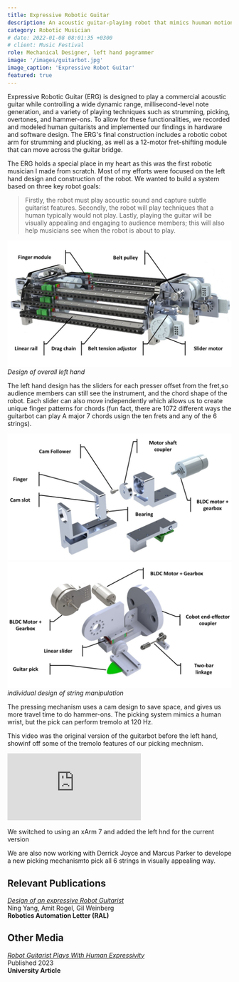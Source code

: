 ```yaml
---
title: Expressive Robotic Guitar
description: An acoustic guitar-playing robot that mimics huuman motion to play expressive 
category: Robotic Musician
# date: 2022-01-08 08:01:35 +0300
# client: Music Festival
role: Mechanical Designer, left hand pogrammer
image: '/images/guitarbot.jpg'
image_caption: 'Expressive Robot Guitar'
featured: true
---
```

 Expressive Robotic Guitar (ERG) is designed to play a commercial acoustic guitar while controlling a wide dynamic range, millisecond-level note generation, and a variety of playing techniques such as strumming, picking, overtones, and hammer-ons. To allow for these functionalities, we recorded and modeled human guitarists and implemented our findings in hardware and software design. The ERG's final construction includes a robotic cobot arm for strumming and plucking, as well as a 12-motor fret-shifting module that can move across the guitar bridge.
 
 The ERG holds a special place in my heart as this was the first robotic musician I made from scratch. Most of my  efforts were focused on the left hand design and construction of the robot. We wanted to build a system based on three key robot goals: 

> Firstly, the robot must play acoustic sound and capture subtle guitarist features. Secondly, the robot will play techniques that a human typically would not play. Lastly, playing the guitar will be visually appealing and engaging to audience members; this will also help musicians see when the robot is about to play. 
<div class="gallery-box">
  <div class="gallery">
    <img src="/images/lefthand.jpg" loading="lazy" alt="Work">
  </div>
  <em>Design of overall left hand</a></em>
</div>

The left hand design has the sliders for each presser offset from the fret,so audience members can still see the instrument, and the chord shape of the robot. Each slider can also move independently which allows us to create unique finger patterns for chords (fun fact, there are 1072 different ways the guitarbot can play A major 7 chords usign the ten frets and any of the 6 strings).

<div class="gallery-box">
  <div class="gallery">
    <img src="/images/finger_explode.png" loading="lazy" alt="Work">
    <img src="/images/pick_explode.png" loading="lazy" alt="Work">
  </div>
  <em>individual design of string manipulation </a></em>
</div>

 The pressing mechanism uses a cam design to save space, and gives us more travel time to do hammer-ons. The picking system mimics a human wrist, but the pick can perform tremolo at 120 Hz. 

This video was the original version of the guitarbot before the left hand, showinf off some of the tremolo features of our picking mechnism. 

<p><iframe src="https://www.youtube.com/embed/llHC-jus1GA?si=OyTchPsU_gDLLSwj" loading="lazy" frameborder="0" allowfullscreen></iframe></p>

We switched to using an xArm 7 and added the left hnd for the current version


We are also now working with Derrick Joyce and Marcus Parker to develope a new picking mechanismto pick all 6 strings in  visually appealing way. 



## Relevant Publications
<em><a href="https://ieeexplore.ieee.org/abstract/document/10251619" target="_blank">Design of an expressive Robot Guitarist</a></em>
<br>Ning Yang, Amit Rogel, Gil Weinberg
<br><strong>Robotics Automation Letter (RAL)</strong>

## Other Media
<em><a href="https://research.gatech.edu/feature/robot-guitarist" target="_blank">Robot Guitarist Plays With Human Expressivity</a></em>
<br> Published 2023
<br><strong>University Article</strong>